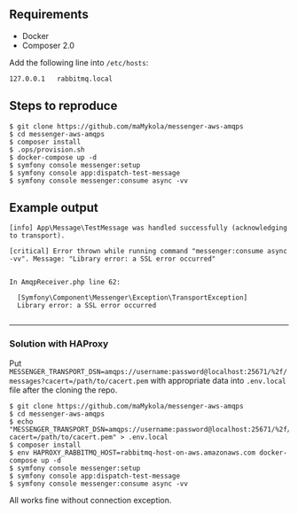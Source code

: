 ## Requirements

* Docker
* Composer 2.0

Add the following line into `/etc/hosts`:
```
127.0.0.1   rabbitmq.local
```

## Steps to reproduce

```shell
$ git clone https://github.com/maMykola/messenger-aws-amqps
$ cd messenger-aws-amqps
$ composer install
$ .ops/provision.sh
$ docker-compose up -d
$ symfony console messenger:setup
$ symfony console app:dispatch-test-message
$ symfony console messenger:consume async -vv
```

## Example output

```log
[info] App\Message\TestMessage was handled successfully (acknowledging to transport).

[critical] Error thrown while running command "messenger:consume async -vv". Message: "Library error: a SSL error occurred"


In AmqpReceiver.php line 62:
                                                              
  [Symfony\Component\Messenger\Exception\TransportException]  
  Library error: a SSL error occurred                         
                                                              
```

---

### Solution with HAProxy

Put `MESSENGER_TRANSPORT_DSN=amqps://username:password@localhost:25671/%2f/messages?cacert=/path/to/cacert.pem`
with appropriate data into `.env.local` file after the cloning the repo.

```shell
$ git clone https://github.com/maMykola/messenger-aws-amqps
$ cd messenger-aws-amqps
$ echo "MESSENGER_TRANSPORT_DSN=amqps://username:password@localhost:25671/%2f/messages?cacert=/path/to/cacert.pem" > .env.local
$ composer install
$ env HAPROXY_RABBITMQ_HOST=rabbitmq-host-on-aws.amazonaws.com docker-compose up -d
$ symfony console messenger:setup
$ symfony console app:dispatch-test-message
$ symfony console messenger:consume async -vv
```

All works fine without connection exception.
